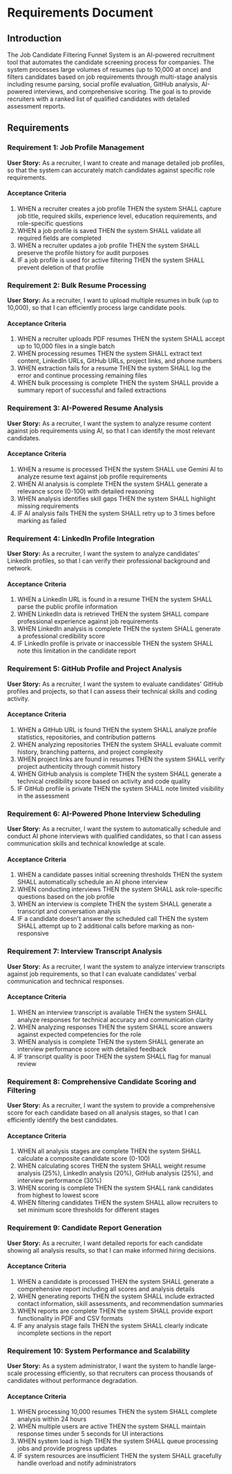 # Requirements Document

## Introduction

The Job Candidate Filtering Funnel System is an AI-powered recruitment tool that automates the candidate screening process for companies. The system processes large volumes of resumes (up to 10,000 at once) and filters candidates based on job requirements through multi-stage analysis including resume parsing, social profile evaluation, GitHub analysis, AI-powered interviews, and comprehensive scoring. The goal is to provide recruiters with a ranked list of qualified candidates with detailed assessment reports.

## Requirements

### Requirement 1: Job Profile Management

**User Story:** As a recruiter, I want to create and manage detailed job profiles, so that the system can accurately match candidates against specific role requirements.

#### Acceptance Criteria

1. WHEN a recruiter creates a job profile THEN the system SHALL capture job title, required skills, experience level, education requirements, and role-specific questions
2. WHEN a job profile is saved THEN the system SHALL validate all required fields are completed
3. WHEN a recruiter updates a job profile THEN the system SHALL preserve the profile history for audit purposes
4. IF a job profile is used for active filtering THEN the system SHALL prevent deletion of that profile

### Requirement 2: Bulk Resume Processing

**User Story:** As a recruiter, I want to upload multiple resumes in bulk (up to 10,000), so that I can efficiently process large candidate pools.

#### Acceptance Criteria

1. WHEN a recruiter uploads PDF resumes THEN the system SHALL accept up to 10,000 files in a single batch
2. WHEN processing resumes THEN the system SHALL extract text content, LinkedIn URLs, GitHub URLs, project links, and phone numbers
3. WHEN extraction fails for a resume THEN the system SHALL log the error and continue processing remaining files
4. WHEN bulk processing is complete THEN the system SHALL provide a summary report of successful and failed extractions

### Requirement 3: AI-Powered Resume Analysis

**User Story:** As a recruiter, I want the system to analyze resume content against job requirements using AI, so that I can identify the most relevant candidates.

#### Acceptance Criteria

1. WHEN a resume is processed THEN the system SHALL use Gemini AI to analyze resume text against job profile requirements
2. WHEN AI analysis is complete THEN the system SHALL generate a relevance score (0-100) with detailed reasoning
3. WHEN analysis identifies skill gaps THEN the system SHALL highlight missing requirements
4. IF AI analysis fails THEN the system SHALL retry up to 3 times before marking as failed

### Requirement 4: LinkedIn Profile Integration

**User Story:** As a recruiter, I want the system to analyze candidates' LinkedIn profiles, so that I can verify their professional background and network.

#### Acceptance Criteria

1. WHEN a LinkedIn URL is found in a resume THEN the system SHALL parse the public profile information
2. WHEN LinkedIn data is retrieved THEN the system SHALL compare professional experience against job requirements
3. WHEN LinkedIn analysis is complete THEN the system SHALL generate a professional credibility score
4. IF LinkedIn profile is private or inaccessible THEN the system SHALL note this limitation in the candidate report

### Requirement 5: GitHub Profile and Project Analysis

**User Story:** As a recruiter, I want the system to evaluate candidates' GitHub profiles and projects, so that I can assess their technical skills and coding activity.

#### Acceptance Criteria

1. WHEN a GitHub URL is found THEN the system SHALL analyze profile statistics, repositories, and contribution patterns
2. WHEN analyzing repositories THEN the system SHALL evaluate commit history, branching patterns, and project complexity
3. WHEN project links are found in resumes THEN the system SHALL verify project authenticity through commit history
4. WHEN GitHub analysis is complete THEN the system SHALL generate a technical credibility score based on activity and code quality
5. IF GitHub profile is private THEN the system SHALL note limited visibility in the assessment

### Requirement 6: AI-Powered Phone Interview Scheduling

**User Story:** As a recruiter, I want the system to automatically schedule and conduct AI phone interviews with qualified candidates, so that I can assess communication skills and technical knowledge at scale.

#### Acceptance Criteria

1. WHEN a candidate passes initial screening thresholds THEN the system SHALL automatically schedule an AI phone interview
2. WHEN conducting interviews THEN the system SHALL ask role-specific questions based on the job profile
3. WHEN an interview is complete THEN the system SHALL generate a transcript and conversation analysis
4. IF a candidate doesn't answer the scheduled call THEN the system SHALL attempt up to 2 additional calls before marking as non-responsive

### Requirement 7: Interview Transcript Analysis

**User Story:** As a recruiter, I want the system to analyze interview transcripts against job requirements, so that I can evaluate candidates' verbal communication and technical responses.

#### Acceptance Criteria

1. WHEN an interview transcript is available THEN the system SHALL analyze responses for technical accuracy and communication clarity
2. WHEN analyzing responses THEN the system SHALL score answers against expected competencies for the role
3. WHEN analysis is complete THEN the system SHALL generate an interview performance score with detailed feedback
4. IF transcript quality is poor THEN the system SHALL flag for manual review

### Requirement 8: Comprehensive Candidate Scoring and Filtering

**User Story:** As a recruiter, I want the system to provide a comprehensive score for each candidate based on all analysis stages, so that I can efficiently identify the best candidates.

#### Acceptance Criteria

1. WHEN all analysis stages are complete THEN the system SHALL calculate a composite candidate score (0-100)
2. WHEN calculating scores THEN the system SHALL weight resume analysis (25%), LinkedIn analysis (20%), GitHub analysis (25%), and interview performance (30%)
3. WHEN scoring is complete THEN the system SHALL rank candidates from highest to lowest score
4. WHEN filtering candidates THEN the system SHALL allow recruiters to set minimum score thresholds for different stages

### Requirement 9: Candidate Report Generation

**User Story:** As a recruiter, I want detailed reports for each candidate showing all analysis results, so that I can make informed hiring decisions.

#### Acceptance Criteria

1. WHEN a candidate is processed THEN the system SHALL generate a comprehensive report including all scores and analysis details
2. WHEN generating reports THEN the system SHALL include extracted contact information, skill assessments, and recommendation summaries
3. WHEN reports are complete THEN the system SHALL provide export functionality in PDF and CSV formats
4. IF any analysis stage fails THEN the system SHALL clearly indicate incomplete sections in the report

### Requirement 10: System Performance and Scalability

**User Story:** As a system administrator, I want the system to handle large-scale processing efficiently, so that recruiters can process thousands of candidates without performance degradation.

#### Acceptance Criteria

1. WHEN processing 10,000 resumes THEN the system SHALL complete analysis within 24 hours
2. WHEN multiple users are active THEN the system SHALL maintain response times under 5 seconds for UI interactions
3. WHEN system load is high THEN the system SHALL queue processing jobs and provide progress updates
4. IF system resources are insufficient THEN the system SHALL gracefully handle overload and notify administrators